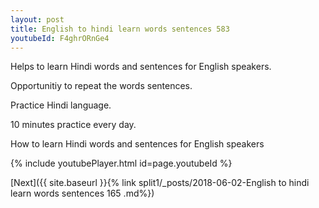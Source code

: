 ```yaml
---
layout: post
title: English to hindi learn words sentences 583 
youtubeId: F4ghrORnGe4
---
```

 
 
Helps to learn Hindi words and sentences for English speakers.

Opportunitiy to repeat the words sentences. 

Practice Hindi language. 
 
10 minutes practice every day. 
 
How to learn Hindi words and sentences for English speakers 
 
{% include youtubePlayer.html id=page.youtubeId %}
 
 
[Next]({{ site.baseurl }}{% link  split1/_posts/2018-06-02-English to hindi learn words sentences 165 .md%})
 
